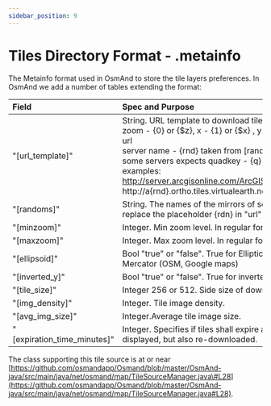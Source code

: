 ```yaml
---
sidebar_position: 9
---
```


# Tiles Directory Format - .metainfo

The Metainfo format used in OsmAnd to store the tile layers preferences. In OsmAnd we add a number of tables extending the format:

|Field|Spec and Purpose|
|:----|:---------------|
|"[url\_template]"|String. URL template to download tiles with:<br> zoom - {0} or {$z}, x - {1} or {$x} , y - {2} or {$y}; watch the order of x / y, it could be different in url<br>server name - {rnd} taken from [randoms]<br>some servers expects quadkey - {q} that should be used instead of XYZ<br>examples:<br>http://server.arcgisonline.com/ArcGIS/rest/services/World_Imagery/MapServer/tile/{$z}/{$y}/{$x}<br>http://a{rnd}.ortho.tiles.virtualearth.net/tiles/a{q}.jpeg?g=700 |
|"[randoms]"|String. The names of the mirrors of server. Comma-separated. One of these values will randomly replace the placeholder {rdn} in "url" field.|
|"[minzoom]"|Integer. Min zoom level. In regular format (OSM, Google maps).|
|"[maxzoom]"|Integer. Max zoom level. In regular format (OSM, Google maps).|
|"[ellipsoid]"|Bool "true" or "false". True for Elliptic Mercator (Yandex tiles). False for regular Spheric Web Mercator (OSM, Google maps)|
|"[inverted\_y]"|Bool "true" or "false". True for inverted Y tile number (Nakarte.me tiles).|
|"[tile\_size]"|Integer 256 or 512. Side size of downloading tile in px.|
|"[img\_density]"|Integer. Tile image density.|
|"[avg\_img\_size]"|Integer.Average tile image size.|
|"[expiration\_time\_minutes]"|Integer. Specifies if tiles shall expire after the given number of minutes. They would still be displayed, but also re-downloaded.|

The class supporting this tile source is at or near [https://github.com/osmandapp/Osmand/blob/master/OsmAnd-java/src/main/java/net/osmand/map/TileSourceManager.java\#L28](https://github.com/osmandapp/Osmand/blob/master/OsmAnd-java/src/main/java/net/osmand/map/TileSourceManager.java#L28).
